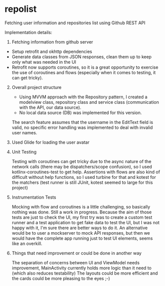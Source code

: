 # repolist
Fetching user information and repositories list using Github REST API

Implementation details:

1. Fetching information from github server
  * Setup retrofit and okhttp dependencies 
  * Generate data classes from JSON responses, clean them up to keep only what was needed in the UI
  * Retrofit now supports coroutines, so it is a great opportunity to exercise the use of coroutines 
  and flows (especially when it comes to testing, it can get tricky).
  
2. Overall project structure
   * Using MVVM approach with the Repository pattern, I created a modelview class, repository class 
   and service class (communication with the API, our data source).
   * No local data source (DB) was implemented for this version.
 
   The search feature assumes that the username in the EditText field is valid, no specific
   error handling was implemented to deal with invalid user names.
   
3. Used Glide for loading the user avatar

4. Unit Testing
  
   Testing with coroutines can get tricky due to the async nature of the network calls (there may
   be dispatchers/scope confusion), so I used kotlinx-coroutines-test to get help.
   Assertions with flows are also kind of difficult without help functions, so I used turbine for 
   that and kotest for the matchers (test runner is still JUnit, kotest seemed to large for this project)
   
5. Instrumentation Tests

   Mocking with flow and coroutines is a little challenging, so basically nothing was done. Still 
   a work in progress.
   Because the aim of those tests are just to check the UI, my first try was to create a 
   custom test runner and a test application to get fake data to test the UI, but I was not happy
   with it, I'm sure there are better ways to do it.
   An alternative would be to user a mockserver to mock API responses, but then we would have
   the complete app running just to test UI elements, seems like an overkill.
   
6. Things that need improvement or could be done in another way
   
   The separation of concerns between UI and ViewModel needs improvement, MainActivity currently 
   holds more logic than it need to (which also reduces testability)
   The layouts could be more efficient and the cards could be more pleasing to the eyes ;-)
